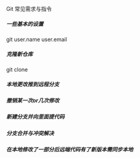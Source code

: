 Git 常见需求与指令



##### 一些基本的设置

git user.name user.email



##### 克隆新仓库

git clone



##### 本地更改推到远程分支





##### 撤销某一次or几次修改





##### 新建分支并向里面提代码





##### 分支合并与冲突解决





##### 在本地修改了一部分后远端代码有了新版本需同步本地







